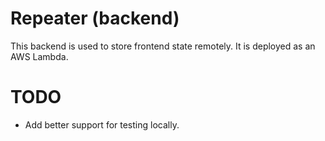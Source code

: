 # Repeater (backend)

This backend is used to store frontend state remotely. It is deployed as an AWS Lambda.


# TODO

- Add better support for testing locally. 
